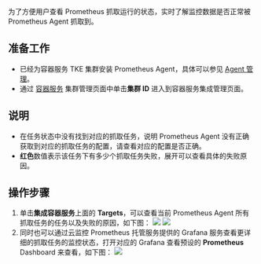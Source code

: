为了方便用户查看 Prometheus 抓取运行的状态，实时了解监控数据是否正常被 Prometheus Agent 抓取到。

## 准备工作

- 已经为容器服务 TKE 集群安装 Prometheus Agent，具体可以参见 [Agent 管理](https://cloud.tencent.com/document/product/248/48859)。
- 通过 [容器服务](https://console.cloud.tencent.com/tke2/cluster?rid=4) 集群管理页面中单击**集群 ID** 进入到容器服务集成管理页面。

## 说明

- 在任务状态中没有找到对应的抓取任务，说明 Prometheus Agent 没有正确获取到对应的抓取任务的配置，请查看对应的配置是否正确。
- **红色**数值表示该任务下有多少个抓取任务失败，展开可以查看具体的失败原因。

## 操作步骤

1. 单击**集成容器服务**上面的 **Targets**，可以查看当前 Prometheus Agent 所有抓取任务的任务以及失败的原因，如下图：
![](https://main.qcloudimg.com/raw/175f5037927fb1c2f8354dff2ee14f6d.png)
![](https://main.qcloudimg.com/raw/d58451f7782b17c172d38adcf0957893.png)
2. 同时也可以通过云监控 Prometheus 托管服务提供的 Grafana 服务查看更详细的抓取任务的监控状态，打开对应的 Grafana 查看预设的 **Prometheus** Dashboard 来查看，如下图：
![](https://main.qcloudimg.com/raw/ce5c3c3d0a183fe0490a2f48f54cac37.png)
